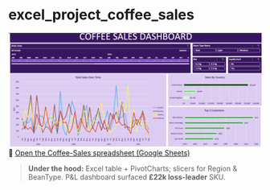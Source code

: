 # excel_project_coffee_sales
![Thumbnail of Excel salary summary](coffeesales.png)
📂 [Open the Coffee-Sales spreadsheet (Google Sheets)](https://docs.google.com/spreadsheets/d/1wK4Di_fe82vkuplPDzu2pdwWwjdVVjiW/edit?usp=share_link)

> **Under the hood:** Excel table + PivotCharts; slicers for Region & BeanType. P&L dashboard surfaced **£22k loss-leader** SKU.

